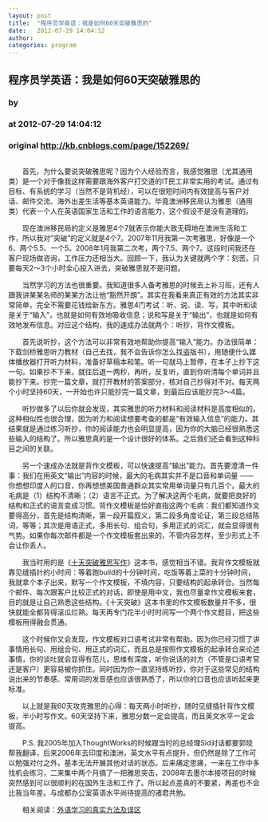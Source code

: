 ```yaml
---
layout: post
title:  "程序员学英语：我是如何60天突破雅思的"
date:   2012-07-29 14:04:12
author: 
categories: program
---
```


## 程序员学英语：我是如何60天突破雅思的
### by 
### at 2012-07-29 14:04:12
### original <http://kb.cnblogs.com/page/152269/>

<p style="text-align:center"><img src="http://pic001.cnblogs.com/images/2012/1/2012072914003176.jpg" alt=""></p><p>　　首先，为什么要说突破雅思呢？因为个人经验而言，我感觉雅思（尤其通用类）是一个对于像我这样需要跟海外客户打交道的IT民工非常实用的考试。通过有目标、有系统的学习（当然不是背机经），可以在很短时间内有效提高与客户对话、邮件交流、海外出差生活等基本英语能力。毕竟澳洲移民局认为雅思（通用类）代表一个人在英语国家生活和工作的语言能力，这个假设不是没有道理的。</p><p>　　现在澳洲移民局的定义是雅思4个7就表示你能大致无碍地在澳洲生活和工作，所以我对“突破”的定义就是4个7。2007年11月我第一次考雅思，好像是一个6、两个5.5、一个5。2008年1月我第二次考，两个7.5、两个7。这段时间我还在客户现场做咨询，工作压力还相当大。回顾一下，我认为关键就两个字：刻苦。只要每天2～3个小时全心投入进去，突破雅思就不是问题。</p><p>　　当然学习的方法也很重要。我知道很多人备考雅思的时候去上补习班，还有人跟我讲某某名师的某某方法让他“豁然开朗”。其实在我看来真正有效的方法其实非常简单，完全不需要花钱给新东方。雅思4门考试：听、说、读、写，其中听和读是关于“输入”，也就是如何有效地吸收信息；说和写是关于“输出”，也就是如何有效地发布信息。对应这个结构，我的速成办法就两个：听抄，背作文模板。</p><p>　　首先说听抄，这个方法可以非常有效地帮助你提高“输入”能力。办法很简单：下载剑桥雅思听力教材（自己去找，我不会告诉你怎么找盗版书），用随便什么媒体播放器打开听力材料，准备好草稿本和笔。听一句就马上暂停，在本子上抄下这一句。如果抄不下来，就往后退一两秒，再听，反复听，直到你听清每个单词并且能抄下来。抄完一篇文章，就打开教材的答案部分，核对自己抄得对不对。每天两个小时坚持60天，一开始也许只能抄完一篇文章，到最后应该能抄完3～4篇。</p><p>　　听抄做多了以后你就会发现，其实雅思的听力材料和阅读材料是高度相似的。这种相似性也很合理，因为听力和阅读想要考查的都是“有效输入信息”的能力。其结果就是通过练习听抄，你的阅读能力也会明显提高，因为你的大脑已经很熟悉这些输入的结构了。所以雅思真的是一个设计很好的体系。之后我们还会看到这种科目之间的关联。</p><p>　　另一个速成办法就是背作文模板，可以快速提高“输出”能力。首先要澄清一件事：我们在用英文“输出”内容的时候，最大的毛病其实并不是口音和单词量 —— 你想想印度人的口音，你再想想美国普通群众其实常用单词量只有几百个。最大的毛病是（1）结构不清晰；（2）语言不正式。为了解决这两个毛病，就要把良好的结构和正式的语言变成习惯。背作文模板是恰好直指这两个毛病：我们都知道作文要得高分，首先是结构清晰，第一段开篇叙义，第二段多角度论证，第三段总结陈词，等等；其次是用语正式，多用长句、组合句，多用正式的词汇，就会显得很有气势。如果你每次邮件都是一个作文模板套出来的，不管内容怎样，至少形式上不会让你丢人。</p><p>　　我当时用的是《<a href="http://book.douban.com/subject/4907999/">十天突破雅思写作</a>》这本书，感觉相当不错。我背作文模板就靠见缝插针的小时间：等着跑build的十分钟时间，吃饭等着上菜的十分钟时间，我就拿个本子出来，默写一个作文模板，不填内容，只要结构的起承转合。当然每个邮件、每次跟客户比较正式的对话，即使是用中文，我也尽量拿作文模板来套，目的就是让自己熟悉这些结构。《十天突破》这本书里的作文模板数量并不多，很快就能全都背得滚瓜烂熟。每天再专门花半小时时间写一个两个作文题目，把这些模板用得融会贯通。</p><p>　　这个时候你又会发现，作文模板对口语考试非常有帮助。因为你已经习惯了讲事情用长句、用组合句、用正式的词汇，而且总是按照作文模板的起承转合来论述事情，你的谈吐就会显得有范儿，思维有深度，听你说话的对方（不管是口语考官还是客户）更容易被你抓住。同时因为你一直坚持练听抄，你对于这些常见的结构说出来的节奏感、常用词的发音感也应该很熟悉了，所以你的口音也应该听起来更标准。</p><p>　　以上就是我60天攻克雅思的心得：每天两小时听抄，随时见缝插针背作文模板，半小时写作文。60天坚持下来，雅思分数一定会提高，而且英文水平一定会提高。</p><p><em>　</em>　P.S. 我2005年加入ThoughtWorks的时候跟当时的总经理Sid对话都要郭晓帮我翻译，后来2006年去印度和澳洲，英文水平有点提升，但仍然是除了工作可以勉强对付之外，基本无法开展其他对话的状态。后来痛定思痛，一来在工作中多找机会练习，二来集中两个月搞了一把雅思突击，2008年去墨尔本接项目的时候突然感到可以很顺利的在国外生活和工作了。所以起点差真的不要紧，再差也不会比我当年差。与成都办公室英语水平尚待提高的诸君共勉。</p><p>　　相关阅读：<a href="http://kb.cnblogs.com/page/128340/">外语学习的真实方法及误区</a></p>